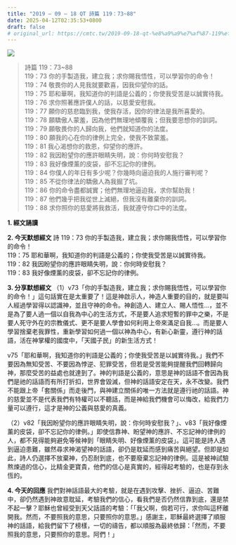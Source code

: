 ```yaml
---
title: "2019 – 09 – 18 QT 詩篇 119：73~88"
date: 2025-04-12T02:35:53+0800
draft: false
# original_url: https://cmtc.tw/2019-09-18-qt-%e8%a9%a9%e7%af%87-119%ef%bc%9a7388
---
```


![](/images/qt.jpg)
> 詩篇 119：73\~88  
> 119：73 你的手製造我，建立我；求你賜我悟性，可以學習你的命令！  
> 119：74 敬畏你的人見我就要歡喜，因我仰望你的話。  
> 119：75 耶和華啊，我知道你的判語是公義的；你使我受苦是以誠實待我。  
> 119：76 求你照著應許僕人的話，以慈愛安慰我。  
> 119：77 願你的慈悲臨到我，使我存活，因你的律法是我所喜愛的。  
> 119：78 願驕傲人蒙羞，因為他們無理地傾覆我；但我要思想你的訓詞。  
> 119：79 願敬畏你的人歸向我，他們就知道你的法度。  
> 119：80 願我的心在你的律例上完全，使我不致蒙羞。  
> 119：81 我心渴想你的救恩，仰望你的應許。  
> 119：82 我因盼望你的應許眼睛失明，說：你何時安慰我？  
> 119：83 我好像煙薰的皮袋，卻不忘記你的律例。  
> 119：84 你僕人的年日有多少呢？你幾時向逼迫我的人施行審判呢？  
> 119：85 不從你律法的驕傲人為我掘了坑。  
> 119：86 你的命令盡都誠實；他們無理地逼迫我，求你幫助我！  
> 119：87 他們幾乎把我從世上滅絕，但我沒有離棄你的訓詞。  
> 119：88 求你照你的慈愛將我救活，我就遵守你口中的法度。

**1. 經文誦讀**

**2.  今天默想經文**
詩 119：73 你的手製造我，建立我；求你賜我悟性，可以學習你的命令！  
119：75 耶和華啊，我知道你的判語是公義的；你使我受苦是以誠實待我。  
119：82 我因盼望你的應許眼睛失明，說：你何時安慰我？  
119：83 我好像煙薰的皮袋，卻不忘記你的律例。

**3. 分享默想經文**
（1）v73「你的手製造我，建立我；求你賜我悟性，可以學習你的命令！」這句話實在是太重要了！這是神啟示人，神造人重要的目的，就是要叫人經過學習得以認識神，並且守神的命令。神創造人、建立人、賜人悟性…，並不是為了要人過一個以自我為中心的生活方式，不是要人追求短暫的罪中之樂，不是要人死守外在的宗教儀式、更不是要人學會如何利用上帝來滿足自我…。而是要人學習捨棄老我罪性，重新學習如何過一個以神為中心，有新心新靈，遵行神的話語，活在神掌權的國度中，「天國子民」的新生活方式！

v75「耶和華啊，我知道你的判語是公義的；你使我受苦是以誠實待我。」我們不要因為無知受苦、不要因為悖逆、犯罪受苦，但若是受苦能夠提醒我們回轉歸向神，那麼受苦的益處也就達到了。神的判語是公義的，意思是神的話語不會因為我們是祂的話語而有所打折扣，世界會毀滅，但神的話語安定在天，永不改變。我們不能跟上帝「套關係」而走後門，與神建立關係的唯一方法就是遵行祂的話語。神的慈愛並不是代表我們有特權可以不聽話，而是神給我們機會可以悔改，給我們力量可以遵行，這才是神的公義與慈愛的真義。

（2）v82「我因盼望你的應許眼睛失明，說：你何時安慰我？」、v83「我好像煙薰的皮袋，卻不忘記你的律例。」即使信靠神、盼望神的應許、不忘記神的律例的人，都不見得能夠避免等候神到「眼睛失明、好像煙薰的皮袋」。這可能是詩人遇到逼迫患難，雖然尋求神渴望神的話語，卻仍是耽延而感到痛苦與絕望。但即是如此，詩人仍選擇不放棄神，仍忍耐到底，也不要廢棄忘記神的律例。這是被神試驗熬煉過的信心，比精金更寶貴，他們的信心是真實的，經得起考驗的，也是存到永恆的。

**4. 今天的回應**
我們對神話語最大的考驗，就是在遇到攻擊、挫折、逼迫、苦難中，卻仍然遇到神故意耽延，考驗我們的信心，看我們是否仍然信靠到底，還是禁不起一擊？耶穌也曾經受到天父話語的考驗：「「我父啊，倘若可行，求你叫這杯離開我。然而，不要照我的意思，只要照你的意思。」感謝主，耶穌最終選擇了順服神的話語，給我們留下了榜樣，一切的禱告，都以順服為最終依歸：「然而，不要照我的意思，只要照你的意思。阿們！」
